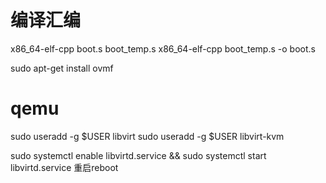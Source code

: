 # 编译汇编
x86_64-elf-cpp boot.s boot_temp.s
x86_64-elf-cpp boot_temp.s -o boot.s

sudo apt-get install ovmf

# qemu
sudo useradd -g $USER libvirt
sudo useradd -g $USER libvirt-kvm

sudo systemctl enable libvirtd.service && sudo systemctl start libvirtd.service
重启reboot